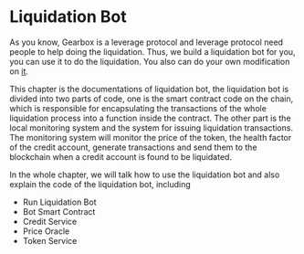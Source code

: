 # Liquidation Bot

As you know, Gearbox is a leverage protocol and leverage protocol need people to help doing the liquidation. Thus, we build a liquidation bot for you, you can use it to do the liquidation. You also can do your own modification on [it](https://github.com/Gearbox-protocol/liquidation-bot). 

This chapter is the documentations of liquidation bot, the liquidation bot is divided into two parts of code, one is the smart contract code on the chain, which is responsible for encapsulating the transactions of the whole liquidation process into a function inside the contract. The other part is the local monitoring system and the system for issuing liquidation transactions. The monitoring system will monitor the price of the token, the health factor of the credit account, generate transactions and send them to the blockchain when a credit account is found to be liquidated.

In the whole chapter, we will talk how to use the liquidation bot and also explain the code of the liquidation bot, including
* Run Liquidation Bot
* Bot Smart Contract
* Credit Service
* Price Oracle
* Token Service
